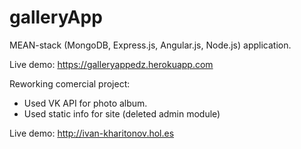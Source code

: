 # galleryApp
MEAN-stack (MongoDB, Express.js, Angular.js, Node.js) application.

Live demo: https://galleryappedz.herokuapp.com

Reworking сomercial project:
  - Used VK API for photo album.
  - Used static info for site (deleted admin module)
  
Live demo: http://ivan-kharitonov.hol.es
